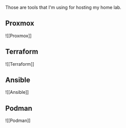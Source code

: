 Those are tools that I'm using for hosting my home lab.
## Proxmox
![[Proxmox]]
## Terraform
![[Terraform]]
## Ansible
![[Ansible]]
## Podman
![[Podman]]



